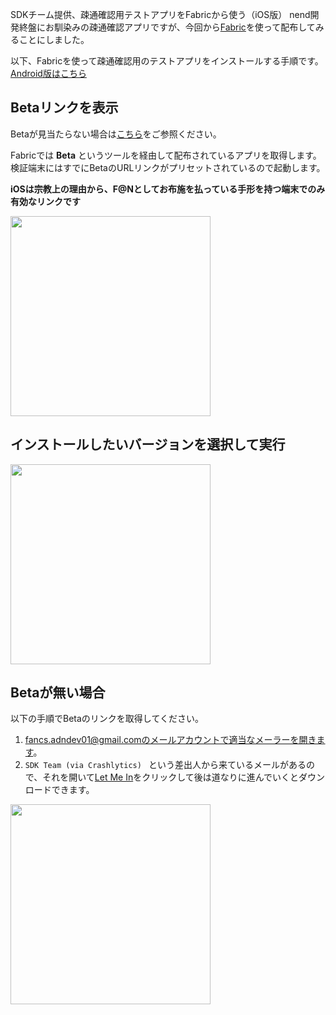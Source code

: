 SDKチーム提供、疎通確認用テストアプリをFabricから使う（iOS版）
nend開発終盤にお馴染みの疎通確認アプリですが、今回から[Fabric](https://get.fabric.io/)を使って配布してみることにしました。

以下、Fabricを使って疎通確認用のテストアプリをインストールする手順です。
[Android版はこちら](https://fancsdev.qiita.com/WataruSuzuki/items/acd17bc82c5c86123bb3)

## Betaリンクを表示

Betaが見当たらない場合は[こちら](#prepare_beta_link)をご参照ください。

Fabricでは **Beta** というツールを経由して配布されているアプリを取得します。
検証端末にはすでにBetaのURLリンクがプリセットされているので起動します。

**iOSは宗教上の理由から、F@Nとしてお布施を払っている手形を持つ端末でのみ有効なリンクです**

<img src="https://fancsdev.qiita.com/files/eb3b8335-ccb0-540f-3dd8-ff12fda619bb.png" width="320">

## インストールしたいバージョンを選択して実行
<img src="https://fancsdev.qiita.com/files/6c7ab963-ae53-56e5-cd88-218f2df1af4c.png" width="320">

<a name="prepare_beta_link"></a>
## Betaが無い場合

以下の手順でBetaのリンクを取得してください。

1. fancs.adndev01@gmail.comのメールアカウントで適当なメーラーを開きます。
2. `SDK Team (via Crashlytics) ` という差出人から来ているメールがあるので、それを開いて[Let Me In](https://apps.crashlytics.com/register/JRWT3FfgMAZMZywC2wxgWaiQ/rsvp?utm_medium=email&utm_source=invite_tester)をクリックして後は道なりに進んでいくとダウンロードできます。

<img src="https://fancsdev.qiita.com/files/82ca4da9-dd5b-d40e-650e-20c9e4b80386.png" width="320">
